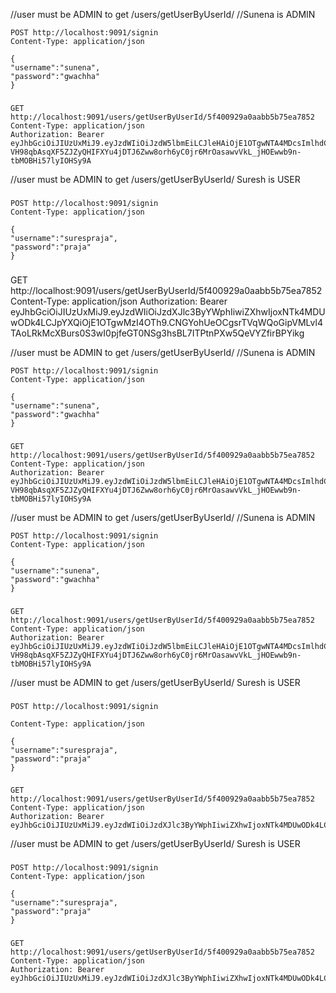 //user must be ADMIN to get /users/getUserByUserId/
//Sunena is ADMIN

    POST http://localhost:9091/signin
    Content-Type: application/json

    {
    "username":"sunena",
    "password":"gwachha"
    }

###
    GET http://localhost:9091/users/getUserByUserId/5f400929a0aabb5b75ea7852
    Content-Type: application/json
    Authorization: Bearer eyJhbGciOiJIUzUxMiJ9.eyJzdWIiOiJzdW5lbmEiLCJleHAiOjE1OTgwNTA4MDcsImlhdCI6MTU5ODAzMjgwN30.06-VH98qbAsqXF5ZJZyQHIFXYu4jDTJ6Zww8orh6yC0jr6MrOasawvVkL_jHOEwwb9n-tbMOBHi57lyIOHSy9A

//user must be ADMIN to get /users/getUserByUserId/
Suresh is USER

###
    POST http://localhost:9091/signin
    Content-Type: application/json

    {
    "username":"surespraja",
    "password":"praja"
    }

###
GET http://localhost:9091/users/getUserByUserId/5f400929a0aabb5b75ea7852
Content-Type: application/json
Authorization: Bearer eyJhbGciOiJIUzUxMiJ9.eyJzdWIiOiJzdXJlc3ByYWphIiwiZXhwIjoxNTk4MDUwODk4LCJpYXQiOjE1OTgwMzI4OTh9.CNGYohUeOCgsrTVqWQoGipVMLvl4TAoLRkMcXBurs0S3wI0pjfeGT0NSg3hsBL7ITPtnPXw5QeVYZfirBPYikg


//user must be ADMIN to get /users/getUserByUserId/
//Sunena is ADMIN

    POST http://localhost:9091/signin
    Content-Type: application/json

    {
    "username":"sunena",
    "password":"gwachha"
    }

###
    GET http://localhost:9091/users/getUserByUserId/5f400929a0aabb5b75ea7852
    Content-Type: application/json
    Authorization: Bearer eyJhbGciOiJIUzUxMiJ9.eyJzdWIiOiJzdW5lbmEiLCJleHAiOjE1OTgwNTA4MDcsImlhdCI6MTU5ODAzMjgwN30.06-          VH98qbAsqXF5ZJZyQHIFXYu4jDTJ6Zww8orh6yC0jr6MrOasawvVkL_jHOEwwb9n-tbMOBHi57lyIOHSy9A


//user must be ADMIN to get /users/getUserByUserId/
//Sunena is ADMIN


    POST http://localhost:9091/signin
    Content-Type: application/json

    {
    "username":"sunena",
    "password":"gwachha"
    }

###
    GET http://localhost:9091/users/getUserByUserId/5f400929a0aabb5b75ea7852
    Content-Type: application/json
    Authorization: Bearer eyJhbGciOiJIUzUxMiJ9.eyJzdWIiOiJzdW5lbmEiLCJleHAiOjE1OTgwNTA4MDcsImlhdCI6MTU5ODAzMjgwN30.06-VH98qbAsqXF5ZJZyQHIFXYu4jDTJ6Zww8orh6yC0jr6MrOasawvVkL_jHOEwwb9n-tbMOBHi57lyIOHSy9A

//user must be ADMIN to get /users/getUserByUserId/
Suresh is USER

###
    POST http://localhost:9091/signin
    
    Content-Type: application/json

    {
    "username":"surespraja",
    "password":"praja"
    }

###
    GET http://localhost:9091/users/getUserByUserId/5f400929a0aabb5b75ea7852
    Content-Type: application/json
    Authorization: Bearer eyJhbGciOiJIUzUxMiJ9.eyJzdWIiOiJzdXJlc3ByYWphIiwiZXhwIjoxNTk4MDUwODk4LCJpYXQiOjE1OTgwMzI4OTh9.CNGYohUeOCgsrTVqWQoGipVMLvl4TAoLRkMcXBurs0S3wI0pjfeGT0NSg3hsBL7ITPtnPXw5QeVYZfirBPYikg

//user must be ADMIN to get /users/getUserByUserId/
Suresh is USER

###
    POST http://localhost:9091/signin
    Content-Type: application/json

    {
    "username":"surespraja",
    "password":"praja"
    }

###
    GET http://localhost:9091/users/getUserByUserId/5f400929a0aabb5b75ea7852
    Content-Type: application/json
    Authorization: Bearer eyJhbGciOiJIUzUxMiJ9.eyJzdWIiOiJzdXJlc3ByYWphIiwiZXhwIjoxNTk4MDUwODk4LCJpYXQiOjE1OTgwMzI4OTh9.CNGYohUeOCgsrTVqWQoGipVMLvl4TAoLRkMcXBurs0S3wI0pjfeGT0NSg3hsBL7ITPtnPXw5QeVYZfirBPYikg

